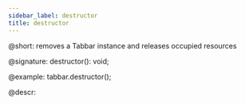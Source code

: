 ```yaml
---
sidebar_label: destructor
title: destructor
---          
```


@short: removes a Tabbar instance and releases occupied resources

@signature: destructor(): void;

@example:
tabbar.destructor();

@descr:
